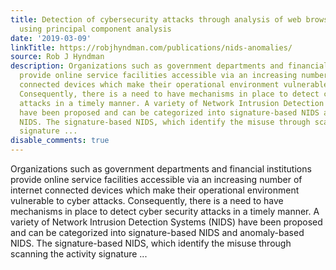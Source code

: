 ```yaml
---
title: Detection of cybersecurity attacks through analysis of web browsing activities
  using principal component analysis
date: '2019-03-09'
linkTitle: https://robjhyndman.com/publications/nids-anomalies/
source: Rob J Hyndman
description: Organizations such as government departments and financial institutions
  provide online service facilities accessible via an increasing number of internet
  connected devices which make their operational environment vulnerable to cyber attacks.
  Consequently, there is a need to have mechanisms in place to detect cyber security
  attacks in a timely manner. A variety of Network Intrusion Detection Systems (NIDS)
  have been proposed and can be categorized into signature-based NIDS and anomaly-based
  NIDS. The signature-based NIDS, which identify the misuse through scanning the activity
  signature ...
disable_comments: true
---
```

Organizations such as government departments and financial institutions provide online service facilities accessible via an increasing number of internet connected devices which make their operational environment vulnerable to cyber attacks. Consequently, there is a need to have mechanisms in place to detect cyber security attacks in a timely manner. A variety of Network Intrusion Detection Systems (NIDS) have been proposed and can be categorized into signature-based NIDS and anomaly-based NIDS. The signature-based NIDS, which identify the misuse through scanning the activity signature ...